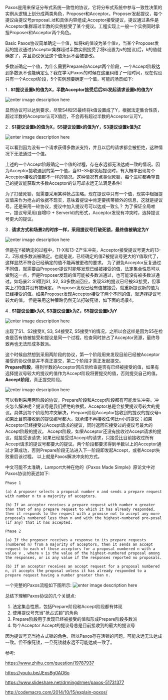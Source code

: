 Paxos是用来保证分布式系统一致性的协议，它将分布式系统中参与一致性决策的实例从逻辑上划分成两类角色，Proposer和Acceptor。Proposer发起提议，每个提议由提议号proposal_id和具体内容组成;Acceptor接受提议，提议通过条件是Acceptor集群超过半数的实例接受了某个提议。工程实现上一般一个实例同时承担Proposer和Acceptor两个角色。

Basic Paxos协议简单确定一个值，如将k的值设为某个值v，当某个Proposer发起的提议通过(Acceptor集群超过半数实例接受了将k设置为v的提议)后，k的值就确定了，并且协议保证这个值永远不会被更改。

多数派确定一个值，为什么需要Prepare和Accept两个阶段，一个Accept阶段达到多数派不也能确定么？我在学习Paxos的时候在这里纠结了一段时间，现在假设只有一个Accept阶段，5个实例想要确定一个值，可能的场景如下:

1 . **S1提议设置k的值为X，半数Acceptor接受后后S5发起请求设置k的值为Y**

![enter image description here](http://oojr8w6at.bkt.clouddn.com/image/png/paxos_1.png)

显然协议可以达到要求，尽管S4和S5最终将k值设置成了Y，根据法定集合性质，超过半数的Acceptor认可X值后，不会再有超过半数的Acceptor认可Y。

2 . **S1提议设置k的值为X，S5提议设置k的值为Y，S3提议设置k值为Z**

![enter image description here](http://oojr8w6at.bkt.clouddn.com/image/png/paxos_2.png)

可以看到因为没有一个请求获得多数派支持，并且以后的请求都会被拒绝，这种情况下无法通过一个值。

上述的一个Accept阶段确定一个值的过程，存在永远都无法达成一致的情况。因为Acceptor接收遇到的第一个值，当S1~S5都发起提议时，有大概率出现每个Acceptor接收的值都不一样的情况。这种情况有点类似死锁，每个进程都希望自己的提议能获取大多数Acceptor的认可却永远无法满足条件!

为了打破死锁，就需要采用某种抢占策略。现在提议中只有一个值，现实中根据提议值来作为抢占的依据不现实，意味着提议中肯定要携带额外的信息，这就是提议号。还是采用一轮协议，提议中加入提议号可以达成一致么？
为了保证全局唯一，提议号采用(自增ID + ServerId)的形式，Acceptor发现有冲突时，选择提议号更大的提议。

3 . **请求方式和场景2的时序一样，采用提议号打破死锁，最终值被确定为Y**

![enter image description here](http://oojr8w6at.bkt.clouddn.com/paxos_3.png)

但是在Y被确定的过程中，11-X和13-Z产生冲突，Acceptor接受提议号更大的13-Z，Z形成多数派被确定。也就是说，已经确定的值Z被提议号更大的Y值取代了，这样显然不符合已经确定的值不能再被更改的要求。
为了避免Acceptor反复通过不同值，就需要由Proposer提议时能够发现已经被接受的值，法定集合性质可以做到这一点，但是Proposer发现的值可能被多数派通过，也可能没有被多数派通过。如场景2: S1得到S1, S2, S3多数派回应，发现S3的提议已经被S3接受，但事实上Z的值并没有被确定。
Proposer发现已经有值被接受，就重新提议新的值为已经接受的值。如果Proposer发现Acceptor接受了两个不同的值，就选择提议号较大的值。
但是采用这种策略仍然无法打破死锁，如下面的场景4。

4 . **S1提议设置k为X, S3提议设置k为Z，S5提议设置k为Y**

![enter image description here](http://oojr8w6at.bkt.clouddn.com/paxos_4.png)

出现了S1、S2接受X, S3, S4接受Z, S5接受Y的情况，之所以会这样是因为S5在检查是否有值被接受和提议是同一个过程，检查同时挤占了Acceptor资源，最终导致再也无法形成多数派。

这个时候自然想到采用两阶段的协议，第一个阶段用来发现目前已经被Acceptor接受的协议但是并不真正提交，第二个阶段才真正发起提交。
<br>
**Prepare阶段**，得到半数的Acceptor回应后检查是否有已经被接受的值，如果有选择提议号较大的提议的值作为Accept阶段将要提交的值，否则提交自己的值。
<br>
**Accept阶段**，真正提交阶段。

![enter image description here](http://oojr8w6at.bkt.clouddn.com/image/png/paxos_5.png)

可以看到采用两阶段的协议，Prepare阶段和Accept阶段都有可能发生冲突。冲突怎么解决呢？提议号是我们拒绝的依据，Acceptor总是会接受提议号较大的提议。具体到每个阶段的冲突解决，Prepare阶段Acceptor接收到的提议的提议号n如果比目前接收到的提议编号都大，就承诺不再接收任何比n小的提议；如果Acceptor已经接受过Accept请求的提议，同时返回它接受过的提议号最大的Accept阶段的提议。
Accept阶段，如果Acceptor还没有接收过Accept请求的提议，就接受该请求; 如果已经接受过Accept的请求，只接受比目前接收过所有Accept请求的提议号都要大的提议。两个阶段都要求得到半数以上的Acceptor通过才算成功，否则Prepare阶段无法进入下一阶段即发起Accept，或者Accept失败重启该过程。
以上就是Paxos解决冲突的方式。

中文可能不太准确，Lamport大神在他的《Paxos Made Simple》原论文中对Paxos协议的表述如下:

	Phase 1
	
	(a) A proposer selects a proposal number n and sends a prepare request with number n to a majority of acceptors.
	
	(b) If an acceptor receives a prepare request with number n greater than that of any prepare request to which it has already responded, then it responds to the request with a promise not to accept any more proposals numbered less than n and with the highest-numbered pro-posal (if any) that it has accepted.
	
	Phase 2
	
	(a) If the proposer receives a response to its prepare requests (numbered n) from a majority of acceptors, then it sends an accept request to each of those acceptors for a proposal numbered n with a value v , where v is the value of the highest-numbered proposal among the responses, or is any value if the responses reported no proposals.
	
	(b) If an acceptor receives an accept request for a proposal numbered n, it accepts the proposal unless it has already responded to a prepare request having a number greater than n.
	
一个完整的Paxos流程如下图所示:
![enter image description here](http://oojr8w6at.bkt.clouddn.com/image/png/paxos.png)

总结下理解Paxos协议的几个关键点:
1. 法定集合性质，包括Prepare阶段和Accept阶段都有体现
2. 使用提议号充当"抢占式锁"的角色
3. Prepare阶段用于发现已经被接受的值和形成Prepare阶段多数派
4. 每个Acceptor Accept的提议号总是目前接收到的最大的提议号

因为提议号充当抢占式锁的角色，所以Paxos存在活锁的问题，可能永远无法达成一致。但不像死锁，一旦死锁就永远不可能达成一致了。

参考:

https://www.zhihu.com/question/19787937

https://youtu.be/JEpsBg0AO6o

https://www.slideshare.net/drmingdrmer/paxos-51731377

http://codemacro.com/2014/10/15/explain-poxos/
